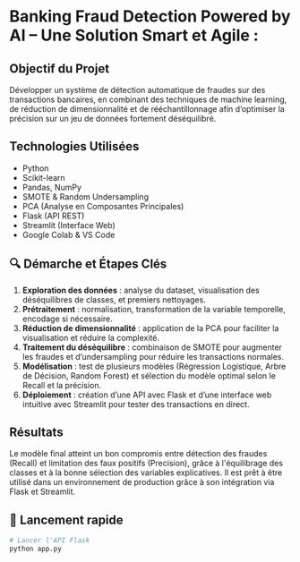 # Banking Fraud Detection Powered by AI – Une Solution Smart et Agile :


##  Objectif du Projet
Développer un système de détection automatique de fraudes sur des transactions bancaires, en combinant des techniques de machine learning, de réduction de dimensionnalité et de rééchantillonnage afin d’optimiser la précision sur un jeu de données fortement déséquilibré.

##  Technologies Utilisées
- Python
- Scikit-learn
- Pandas, NumPy
- SMOTE & Random Undersampling
- PCA (Analyse en Composantes Principales)
- Flask (API REST)
- Streamlit (Interface Web)
- Google Colab & VS Code


## 🔍 Démarche et Étapes Clés
1. **Exploration des données** : analyse du dataset, visualisation des déséquilibres de classes, et premiers nettoyages.
2. **Prétraitement** : normalisation, transformation de la variable temporelle, encodage si nécessaire.
3. **Réduction de dimensionnalité** : application de la PCA pour faciliter la visualisation et réduire la complexité.
4. **Traitement du déséquilibre** : combinaison de SMOTE pour augmenter les fraudes et d’undersampling pour réduire les transactions normales.
5. **Modélisation** : test de plusieurs modèles (Régression Logistique, Arbre de Décision, Random Forest) et sélection du modèle optimal selon le Recall et la précision.
6. **Déploiement** : création d’une API avec Flask et d’une interface web intuitive avec Streamlit pour tester des transactions en direct.

## Résultats
Le modèle final atteint un bon compromis entre détection des fraudes (Recall) et limitation des faux positifs (Precision), grâce à l'équilibrage des classes et à la bonne sélection des variables explicatives. Il est prêt à être utilisé dans un environnement de production grâce à son intégration via Flask et Streamlit.

## 🚀 Lancement rapide
```bash
# Lancer l'API Flask
python app.py

